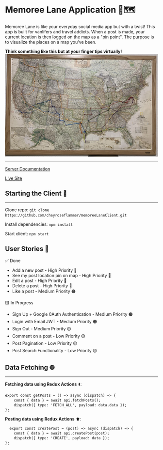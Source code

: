 # Memoree Lane Application 📍🗺️

Memoree Lane is like your everyday social media app but with a twist! This app is built for vanlifers and travel addicts. When a post is made, your current location is then logged on the map as a "pin point". The purpose is to visualize the places on a map you've been.

**Think something like this but at your finger tips virtually!**
![map-example](public/assets/image.jpg)

---

[Server Documentation](https://github.com/cheyroseflammer/memoreeLaneServer)

[Live Site](http://cominsooon.com)

## Starting the Client 🚀

---

Clone repo: `git clone https://github.com/cheyroseflammer/memoreeLaneClient.git`

Install dependencies: `npm install`

Start client: `npm start`

## User Stories 👤

✅ Done

- Add a new post - High Priority 🔴
- See my post location pin on map - High Priority 🔴
- Edit a post - High Priority 🔴
- Delete a post - High Priority 🔴
- Like a post - Medium Priority 🟠

🟨 In Progress

- Sign Up + Google 0Auth Authentication - Medium Priority 🟠
- Login with Email JWT - Medium Priority 🟠
- Sign Out - Medium Priority 🟡
- Comment on a post - Low Priority 🟡
- Post Pagination - Low Priority 🟡
- Post Search Functionality - Low Priority 🟡

## Data Fetching 🌐

---

**Fetching data using Redux Actions** ⬇️:

```
export const getPosts = () => async (dispatch) => {
    const { data } = await api.fetchPosts();
    dispatch({ type: 'FETCH_ALL', payload: data.data });
};
```

**Posting data using Redux Actions** ⬆️:

```
  export const createPost = (post) => async (dispatch) => {
    const { data } = await api.createPost(post);
    dispatch({ type: 'CREATE', payload: data });
};
```

